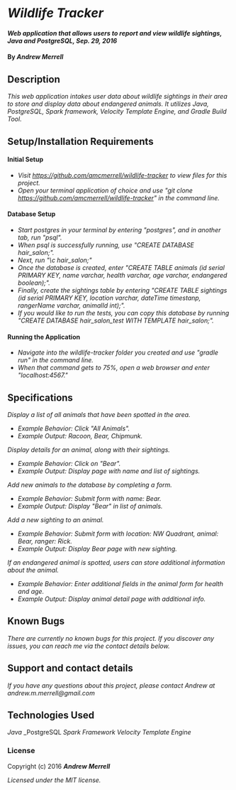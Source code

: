 # _Wildlife Tracker_

#### _Web application that allows users to report and view wildlife sightings, Java and PostgreSQL, Sep. 29, 2016_

#### By _**Andrew Merrell**_

## Description

_This web application intakes user data about wildlife sightings in their area to store and display data about endangered animals. It utilizes Java, PostgreSQL, Spark framework, Velocity Template Engine, and Gradle Build Tool._

## Setup/Installation Requirements

#### Initial Setup
* _Visit https://github.com/amcmerrell/wildlife-tracker to view files for this project._
* _Open your terminal application of choice and use "git clone https://github.com/amcmerrell/wildlife-tracker" in the command line._

#### Database Setup
* _Start postgres in your terminal by entering "postgres", and in another tab, run "psql"._
* _When psql is successfully running, use "CREATE DATABASE hair_salon;"._
* _Next, run "\c hair_salon;"_
* _Once the database is created, enter "CREATE TABLE animals (id serial PRIMARY KEY, name varchar, health varchar, age varchar, endangered boolean);"._
* _Finally, create the sightings table by entering "CREATE TABLE sightings (id serial PRIMARY KEY, location varchar, dateTime timestanp, rangerName varchar, animalId int);"._
* _If you would like to run the tests, you can copy this database by running "CREATE DATABASE hair_salon_test WITH TEMPLATE hair_salon;"._

#### Running the Application
* _Navigate into the wildlife-tracker folder you created and use "gradle run" in the command line._
* _When that command gets to 75%, open a web browser and enter "localhost:4567."_

## Specifications
_Display a list of all animals that have been spotted in the area._
* _Example Behavior: Click "All Animals"._
* _Example Output: Racoon, Bear, Chipmunk._

_Display details for an animal, along with their sightings._
* _Example Behavior: Click on "Bear"._
* _Example Output: Display page with name and list of sightings._

_Add new animals to the database by completing a form._
* _Example Behavior: Submit form with name: Bear._
* _Example Output: Display "Bear" in list of animals._

_Add a new sighting to an animal._
* _Example Behavior: Submit form with location: NW Quadrant, animal: Bear,  ranger: Rick._
* _Example Output: Display Bear page with new sighting._

_If an endangered animal is spotted, users can store additional information about the animal._
* _Example Behavior: Enter additional fields in the animal form for health and age._
* _Example Output: Display animal detail page with additional info._

## Known Bugs
_There are currently no known bugs for this project. If you discover any issues, you can reach me via the contact details below._

## Support and contact details
_If you have any questions about this project, please contact Andrew at andrew.m.merrell@gmail.com_

## Technologies Used
_Java_
_PostgreSQL
_Spark Framework_
_Velocity Template Engine_

### License

Copyright (c) 2016 **_Andrew Merrell_**

*Licensed under the MIT license.*
